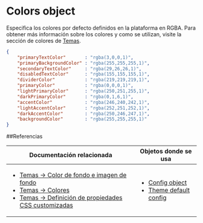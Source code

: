 # Colors object

Especifica los colores por defecto definidos en la plataforma en RGBA. Para obtener más información sobre los colores y como se utilizan, visite la sección de colores de [Temas](spanish/advance/themes/themes.md).

```json
{
    "primaryTextColor"       : "rgba(3,0,0,1)",
    "primaryBackgroundColor" : "rgba(255,255,255,1)",
    "secondaryTextColor"     : "rgba(29,26,26,1)",
    "disabledTextColor"      : "rgba(155,155,155,1)",
    "dividerColor"           : "rgba(219,219,219,1)",
    "primaryColor"           : "rgba(0,0,0,1)",
    "lightPrimaryColor"      : "rgba(250,251,255,1)",
    "darkPrimaryColor"       : "rgba(0,1,6,1)",
    "accentColor"            : "rgba(246,240,242,1)",
    "lightAccentColor"       : "rgba(252,251,252,1)",
    "darkAccentColor"        : "rgba(250,246,247,1)",
    "backgroundColor"        : "rgba(255,255,255,1)"
}
```
##Referencias

Documentación relacionada | Objetos donde se usa
--------------------------|--------------------------
<ul><li>[Temas -> Color de fondo e imagen de fondo](../themes/themes.md#color-de-fondo-e-imagen-de-fondo)</li><li>[Temas -> Colores](../themes/themes.md#colores)</li><li>[Temas -> Definición de propiedades CSS customizadas](../themes/themes.md#definición-de-propiedades-css-customizadas)</li></ul> | <ul><li>[Config object](https://github.com/KingofApp/New-Documentation/blob/master/spanish/advance/objects/config-object.md)</li><li>[Theme default config](https://github.com/KingofApp/New-Documentation/blob/master/spanish/advance/objects/theme-default-config.md)</li></ul>
